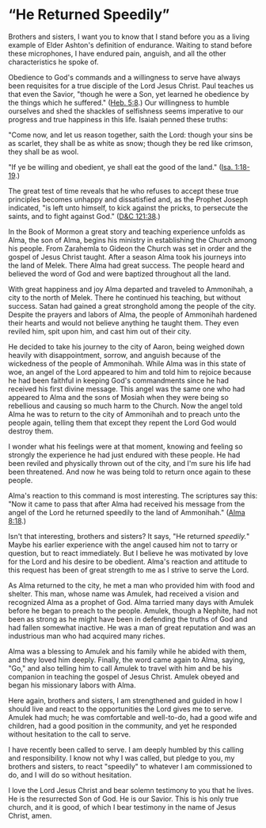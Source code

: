 # “He Returned Speedily”

Brothers and sisters, I want you to know that I stand before you as a living
example of Elder Ashton's definition of endurance. Waiting to stand before
these microphones, I have endured pain, anguish, and all the other
characteristics he spoke of.

Obedience to God's commands and a willingness to serve have always been
requisites for a true disciple of the Lord Jesus Christ. Paul teaches us that
even the Savior, "though he were a Son, yet learned he obedience by the things
which he suffered." ([Heb.
5:8](https://www.lds.org/scriptures/nt/heb/5.8?lang=eng#7).) Our willingness
to humble ourselves and shed the shackles of selfishness seems imperative to
our progress and true happiness in this life. Isaiah penned these truths:

"Come now, and let us reason together, saith the Lord: though your sins be as
scarlet, they shall be as white as snow; though they be red like crimson, they
shall be as wool.

"If ye be willing and obedient, ye shall eat the good of the land." ([Isa.
1:18-19](https://www.lds.org/scriptures/ot/isa/1.18-19?lang=eng#17).)

The great test of time reveals that he who refuses to accept these true
principles becomes unhappy and dissatisfied and, as the Prophet Joseph
indicated, "is left unto himself, to kick against the pricks, to persecute the
saints, and to fight against God." ([D&amp;C
121:38](https://www.lds.org/scriptures/dc-testament/dc/121.38?lang=eng#37).)

In the Book of Mormon a great story and teaching experience unfolds as Alma,
the son of Alma, begins his ministry in establishing the Church among his
people. From Zarahemla to Gideon the Church was set in order and the gospel of
Jesus Christ taught. After a season Alma took his journeys into the land of
Melek. There Alma had great success. The people heard and believed the word of
God and were baptized throughout all the land.

With great happiness and joy Alma departed and traveled to Ammonihah, a city
to the north of Melek. There he continued his teaching, but without success.
Satan had gained a great stronghold among the people of the city. Despite the
prayers and labors of Alma, the people of Ammonihah hardened their hearts and
would not believe anything he taught them. They even reviled him, spit upon
him, and cast him out of their city.

He decided to take his journey to the city of Aaron, being weighed down
heavily with disappointment, sorrow, and anguish because of the wickedness of
the people of Ammonihah. While Alma was in this state of woe, an angel of the
Lord appeared to him and told him to rejoice because he had been faithful in
keeping God's commandments since he had received his first divine message.
This angel was the same one who had appeared to Alma and the sons of Mosiah
when they were being so rebellious and causing so much harm to the Church. Now
the angel told Alma he was to return to the city of Ammonihah and to preach
unto the people again, telling them that except they repent the Lord God would
destroy them.

I wonder what his feelings were at that moment, knowing and feeling so
strongly the experience he had just endured with these people. He had been
reviled and physically thrown out of the city, and I'm sure his life had been
threatened. And now he was being told to return once again to these people.

Alma's reaction to this command is most interesting. The scriptures say this:
"Now it came to pass that after Alma had received his message from the angel
of the Lord he returned speedily to the land of Ammonihah." ([Alma
8:18](https://www.lds.org/scriptures/bofm/alma/8.18?lang=eng#17).)

Isn't that interesting, brothers and sisters? It says, "He returned
_speedily._" Maybe his earlier experience with the angel caused him not to
tarry or question, but to react immediately. But I believe he was motivated by
love for the Lord and his desire to be obedient. Alma's reaction and attitude
to this request has been of great strength to me as I strive to serve the
Lord.

As Alma returned to the city, he met a man who provided him with food and
shelter. This man, whose name was Amulek, had received a vision and recognized
Alma as a prophet of God. Alma tarried many days with Amulek before he began
to preach to the people. Amulek, though a Nephite, had not been as strong as
he might have been in defending the truths of God and had fallen somewhat
inactive. He was a man of great reputation and was an industrious man who had
acquired many riches.

Alma was a blessing to Amulek and his family while he abided with them, and
they loved him deeply. Finally, the word came again to Alma, saying, "Go," and
also telling him to call Amulek to travel with him and be his companion in
teaching the gospel of Jesus Christ. Amulek obeyed and began his missionary
labors with Alma.

Here again, brothers and sisters, I am strengthened and guided in how I should
live and react to the opportunities the Lord gives me to serve. Amulek had
much; he was comfortable and well-to-do, had a good wife and children, had a
good position in the community, and yet he responded without hesitation to the
call to serve.

I have recently been called to serve. I am deeply humbled by this calling and
responsibility. I know not why I was called, but pledge to you, my brothers
and sisters, to react "speedily" to whatever I am commissioned to do, and I
will do so without hesitation.

I love the Lord Jesus Christ and bear solemn testimony to you that he lives.
He is the resurrected Son of God. He is our Savior. This is his only true
church, and it is good, of which I bear testimony in the name of Jesus Christ,
amen.

